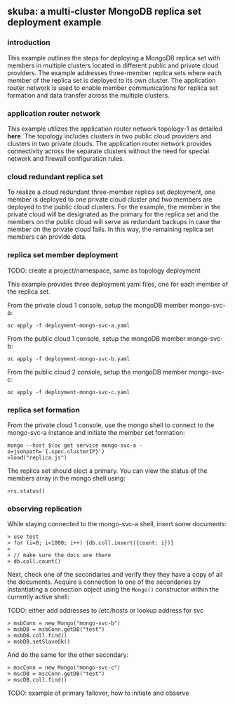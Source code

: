## skuba: a multi-cluster MongoDB replica set deployment example

### introduction

This example outlines the steps for deploying a MongoDB replica set
with members in multiple clusters located in different public and
private cloud providers. The example addresses three-member replica
sets where each member of the replica set is deployed to its own
cluster. The application router network is used to enable member
communications for replica set formation and data transfer across the
multiple clusters.

### application router network

This example utilizes the application router network topology-1 as
detailed **here**. The topology includes clusters in two public cloud
providers and clusters in two private clouds. The application router network
provides connectivity across the separate clusters without the need
for special network and firewall configuration rules.

### cloud redundant replica set

To realize a cloud redundant three-member replica set deployment, one
member is deployed to one private cloud cluster and two members are 
deployed to the public cloud clusters. For the example, the member
in the private cloud will be designated as the primary for the replica
set and the members on the public cloud will serve as redundant
backups in case the member on the private cloud fails. In this way,
the remaining replica set members can provide data.

### replica set member deployment

TODO: create a project/namespace, same as topology deployment

This example provides three deployment yaml files, one for each member
of the replica set.

From the private cloud 1 console, setup the mongoDB member mongo-svc-a: 

```
oc apply -f deployment-mongo-svc-a.yaml
```

From the public cloud 1 console, setup the mongoDB member mongo-svc-b: 

```
oc apply -f deployment-mongo-svc-b.yaml
```

From the public cloud 2 console, setup the mongoDB member mongo-svc-c: 

```
oc apply -f deployment-mongo-svc-c.yaml
```

### replica set formation

From the private cloud 1 console, use the mongo shell to connect to
the mongo-svc-a instance and initiate the member set formation:

```
mongo --host $(oc get service mongo-svc-a -o=jsonpath='{.spec.clusterIP}')
>load("replica.js")
```

The replica set should elect a primary. You can view the status of
the members array in the mongo shell using:

```
>rs.status()
```

### observing replication

While staying connected to the mongo-svc-a shell, insert some documents:

```
> use test
> for (i=0; i<1000; i++) {db.coll.insert({count: i})}
>
> // make sure the docs are there
> db.coll.count()
```

Next, check one of the secondaries and verify they they have a copy of
all the documents. Acquire a connection to one of the secondaries by
instantiating a connection object using the `Mongo()` constructor
within the currently active shell:

TODO: either add addresses to /etc/hosts or lookup address for svc

```
> msbConn = new Mongo("mongo-svc-b")
> msbDB = msbConn.getDB("test")
> msbDB.coll.find()
> msbDB.setSlaveOk() 
```
And do the same for the other secondary:

```
> mscConn = new Mongo("mongo-svc-c")
> mscDB = mscConn.getDB("test")
> mscDB.coll.find()
```

TODO: example of primary failover, how to initiate and observe
